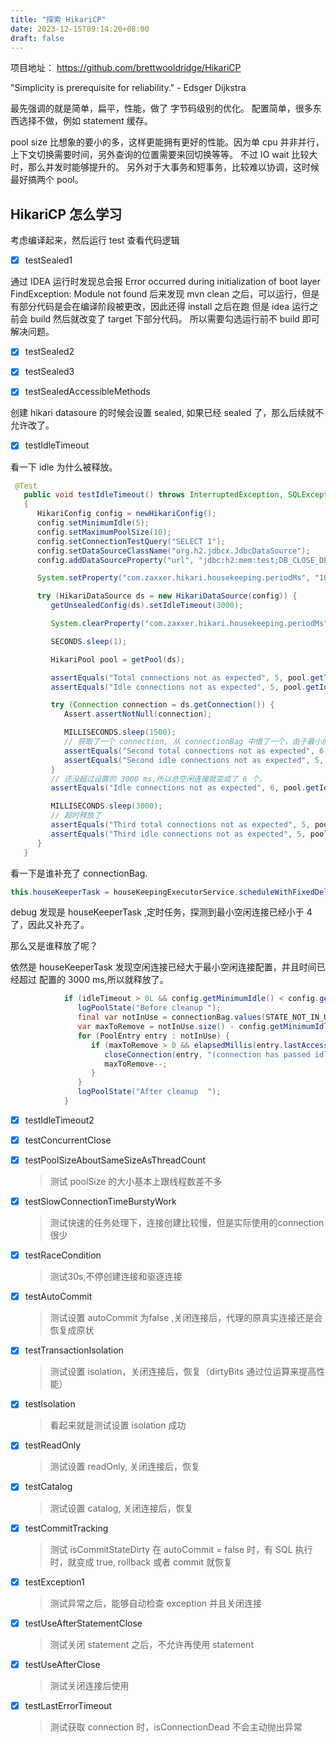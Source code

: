 ```yaml
---
title: "探索 HikariCP"
date: 2023-12-15T09:14:20+08:00
draft: false
---
```


项目地址： https://github.com/brettwooldridge/HikariCP

   "Simplicity is prerequisite for reliability."
         - Edsger Dijkstra

最先强调的就是简单，扁平，性能，做了 字节码级别的优化。
配置简单，很多东西选择不做，例如 statement 缓存。

pool size 比想象的要小的多，这样更能拥有更好的性能。因为单 cpu 并非并行，上下文切换需要时间，另外查询的位置需要来回切换等等。
不过 IO wait 比较大时，那么并发时能够提升的。
另外对于大事务和短事务，比较难以协调，这时候最好搞两个 pool。

## HikariCP 怎么学习
考虑编译起来，然后运行 test 查看代码逻辑

- [x] testSealed1

通过 IDEA 运行时发现总会报
Error occurred during initialization of boot layer FindException: Module not found
后来发现 mvn clean 之后，可以运行，但是有部分代码是会在编译阶段被更改，因此还得 install 之后在跑
但是 idea 运行之前会 build 然后就改变了 target 下部分代码。
所以需要勾选运行前不 build 即可解决问题。

- [x] testSealed2

- [x] testSealed3

- [x] testSealedAccessibleMethods

创建 hikari datasoure 的时候会设置 sealed, 如果已经 sealed 了，那么后续就不允许改了。

- [x] testIdleTimeout

 看一下 idle 为什么被释放。
```java
 @Test
   public void testIdleTimeout() throws InterruptedException, SQLException
   {
      HikariConfig config = newHikariConfig();
      config.setMinimumIdle(5);
      config.setMaximumPoolSize(10);
      config.setConnectionTestQuery("SELECT 1");
      config.setDataSourceClassName("org.h2.jdbcx.JdbcDataSource");
      config.addDataSourceProperty("url", "jdbc:h2:mem:test;DB_CLOSE_DELAY=-1");

      System.setProperty("com.zaxxer.hikari.housekeeping.periodMs", "1000");

      try (HikariDataSource ds = new HikariDataSource(config)) {
         getUnsealedConfig(ds).setIdleTimeout(3000);

         System.clearProperty("com.zaxxer.hikari.housekeeping.periodMs");

         SECONDS.sleep(1);

         HikariPool pool = getPool(ds);

         assertEquals("Total connections not as expected", 5, pool.getTotalConnections());
         assertEquals("Idle connections not as expected", 5, pool.getIdleConnections());

         try (Connection connection = ds.getConnection()) {
            Assert.assertNotNull(connection);

            MILLISECONDS.sleep(1500);
            // 获取了一个 connection, 从 connectionBag 中借了一个，由于最小的空闲线程数是 5，因此又自动补充了一个
            assertEquals("Second total connections not as expected", 6, pool.getTotalConnections());
            assertEquals("Second idle connections not as expected", 5, pool.getIdleConnections());
         }
         // 还没超过设置的 3000 ms,所以总空闲连接就变成了 6 个。
         assertEquals("Idle connections not as expected", 6, pool.getIdleConnections());

         MILLISECONDS.sleep(3000);
         // 超时释放了
         assertEquals("Third total connections not as expected", 5, pool.getTotalConnections());
         assertEquals("Third idle connections not as expected", 5, pool.getIdleConnections());
      }
   }
```
看一下是谁补充了 connectionBag.
```java
this.houseKeeperTask = houseKeepingExecutorService.scheduleWithFixedDelay(new HouseKeeper(), 100L, housekeepingPeriodMs, MILLISECONDS);
```
debug 发现是 houseKeeperTask ,定时任务，探测到最小空闲连接已经小于 4 了，因此又补充了。

那么又是谁释放了呢？

依然是 houseKeeperTask 发现空闲连接已经大于最小空闲连接配置，并且时间已经超过 配置的 3000 ms,所以就释放了。
```java 
            if (idleTimeout > 0L && config.getMinimumIdle() < config.getMaximumPoolSize()) {
               logPoolState("Before cleanup ");
               final var notInUse = connectionBag.values(STATE_NOT_IN_USE);
               var maxToRemove = notInUse.size() - config.getMinimumIdle();
               for (PoolEntry entry : notInUse) {
                  if (maxToRemove > 0 && elapsedMillis(entry.lastAccessed, now) > idleTimeout && connectionBag.reserve(entry)) {
                     closeConnection(entry, "(connection has passed idleTimeout)");
                     maxToRemove--;
                  }
               }
               logPoolState("After cleanup  ");
            }
```

- [x] testIdleTimeout2
- [x] testConcurrentClose
- [x] testPoolSizeAboutSameSizeAsThreadCount
   > 测试 poolSize 的大小基本上跟线程数差不多
- [x] testSlowConnectionTimeBurstyWork
   > 测试快速的任务处理下，连接创建比较慢，但是实际使用的connection 很少
- [x] testRaceCondition
   > 测试30s,不停创建连接和驱逐连接
- [x] testAutoCommit
   > 测试设置 autoCommit 为false ,关闭连接后，代理的原真实连接还是会恢复成原状
- [x] testTransactionIsolation
   > 测试设置 isolation，关闭连接后，恢复（dirtyBits 通过位运算来提高性能）
- [x] testIsolation
   > 看起来就是测试设置 isolation 成功
- [x] testReadOnly
   > 测试设置 readOnly, 关闭连接后，恢复
- [x] testCatalog
   > 测试设置 catalog, 关闭连接后，恢复
- [x] testCommitTracking
   > 测试 isCommitStateDirty 在 autoCommit = false 时，有 SQL 执行时，就变成 true, rollback 或者 commit 就恢复
- [x] testException1
   > 测试异常之后，能够自动检查 exception 并且关闭连接
- [x] testUseAfterStatementClose
   > 测试关闭 statement 之后，不允许再使用 statement
- [x] testUseAfterClose
   > 测试关闭连接后使用
- [x] testLastErrorTimeout
   > 测试获取 connection 时，isConnectionDead 不会主动抛出异常
   